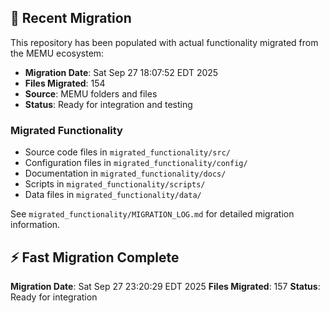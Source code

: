 
## 🔄 Recent Migration

This repository has been populated with actual functionality migrated from the MEMU ecosystem:

- **Migration Date**: Sat Sep 27 18:07:52 EDT 2025
- **Files Migrated**:      154
- **Source**: MEMU folders and files
- **Status**: Ready for integration and testing

### Migrated Functionality
- Source code files in `migrated_functionality/src/`
- Configuration files in `migrated_functionality/config/`
- Documentation in `migrated_functionality/docs/`
- Scripts in `migrated_functionality/scripts/`
- Data files in `migrated_functionality/data/`

See `migrated_functionality/MIGRATION_LOG.md` for detailed migration information.


## ⚡ Fast Migration Complete

**Migration Date**: Sat Sep 27 23:20:29 EDT 2025
**Files Migrated**:      157
**Status**: Ready for integration

